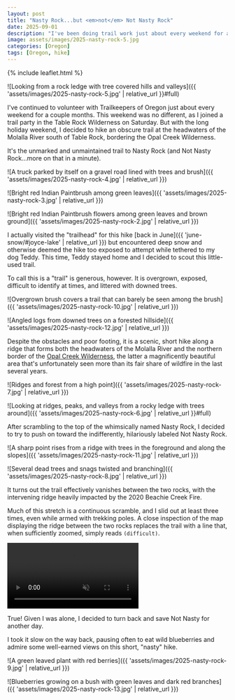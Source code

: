 ```yaml
---
layout: post
title: "Nasty Rock...but <em>not</em> Not Nasty Rock"
date: 2025-09-01
description: "I've been doing trail work just about every weekend for a couple months, so on this long weekend I decided to get out for hike on an unmarked and unmaintained trail to the source of the Molalla River."
image: assets/images/2025-nasty-rock-5.jpg
categories: [Oregon]
tags: [Oregon, hike]
---
```


{% include leaflet.html %}

![Looking from a rock ledge with tree covered hills and valleys]({{ 'assets/images/2025-nasty-rock-5.jpg' | relative_url }}#full)

I've continued to volunteer with Trailkeepers of Oregon just about every weekend for a couple months. This weekend was no different, as I joined a trail party in the Table Rock Wilderness on Saturday. But with the long holiday weekend, I decided to hike an obscure trail at the headwaters of the Molalla River south of Table Rock, bordering the Opal Creek Wilderness.

It's the unmarked and unmaintained trail to Nasty Rock (and Not Nasty Rock...more on that in a minute). 

![A truck parked by itself on a gravel road lined with trees and brush]({{ 'assets/images/2025-nasty-rock-4.jpg' | relative_url }})

![Bright red Indian Paintbrush among green leaves]({{ 'assets/images/2025-nasty-rock-3.jpg' | relative_url }})

![Bright red Indian Paintbrush flowers among green leaves and brown ground]({{ 'assets/images/2025-nasty-rock-2.jpg' | relative_url }})

I actually visited the "trailhead" for this hike [back in June]({{ 'june-snow/#joyce-lake' | relative_url }}) but encountered deep snow and otherwise deemed the hike too exposed to attempt while tethered to my dog Teddy. This time, Teddy stayed home and I decided to scout this little-used trail.

To call this is a "trail" is generous, however. It is overgrown, exposed, difficult to identify at times, and littered with downed trees.

![Overgrown brush covers a trail that can barely be seen among the brush]({{ 'assets/images/2025-nasty-rock-10.jpg' | relative_url }})

![Angled logs from downed trees on a forested hillside]({{ 'assets/images/2025-nasty-rock-12.jpg' | relative_url }})

Despite the obstacles and poor footing, it is a scenic, short hike along a ridge that forms both the headwaters of the Molalla River and the northern border of the [Opal Creek Wilderness](https://www.fs.usda.gov/r06/willamette/recreation/opal-creek-wilderness), the latter a magnificently beautiful area that's unfortunately seen more than its fair share of wildfire in the last several years.

![Ridges and forest from a high point]({{ 'assets/images/2025-nasty-rock-7.jpg' | relative_url }})

![Looking at ridges, peaks, and valleys from a rocky ledge with trees around]({{ 'assets/images/2025-nasty-rock-6.jpg' | relative_url }}#full)

After scrambling to the top of the whimsically named Nasty Rock, I decided to try to push on toward the indifferently, hilariously labeled Not Nasty Rock.

![A sharp point rises from a ridge with trees in the foreground and along the slopes]({{ 'assets/images/2025-nasty-rock-11.jpg' | relative_url }})

![Several dead trees and snags twisted and branching]({{ 'assets/images/2025-nasty-rock-8.jpg' | relative_url }})

It turns out the trail effectively vanishes between the two rocks, with the intervening ridge heavily impacted by the 2020 Beachie Creek Fire. 

Much of this stretch is a continuous scramble, and I slid out at least three times, even while armed with trekking poles. A close inspection of the map displaying the ridge between the two rocks replaces the trail with a line that, when sufficiently zoomed, simply reads `(difficult)`. 

<video class="full-vid" autoplay loop muted playsinline preload="true">
  <source src="{{ 'assets/video/2025-nasty-rock-difficult.mp4' | relative_url }}#full" type="video/mp4">
</video>

True! Given I was alone, I decided to turn back and save Not Nasty for another day.

I took it slow on the way back, pausing often to eat wild blueberries and admire some well-earned views on this short, "nasty" hike.

![A green leaved plant with red berries]({{ 'assets/images/2025-nasty-rock-9.jpg' | relative_url }})

![Blueberries growing on a bush with green leaves and dark red branches]({{ 'assets/images/2025-nasty-rock-13.jpg' | relative_url }})

<!-- Map -->

<div class="map" id="map"></div>

<script>

var map = L.map('map').setView([44.8994635, -122.2631348], 14);
var nastyRock = {% include data/2025/2025-nasty-rock.html %} 

L.tileLayer('{{ site.data.maptiles.tiles }}', {
  attribution: '{{ site.data.maptiles.attribution }}',
  subdomains: 'abcd',
  maxZoom: {{ site.data.maptiles.max-zoom }}
}).addTo(map);

L.geoJSON(nastyRock, {color: '{{ site.data.maptiles.color }}'}).addTo(map);

</script>